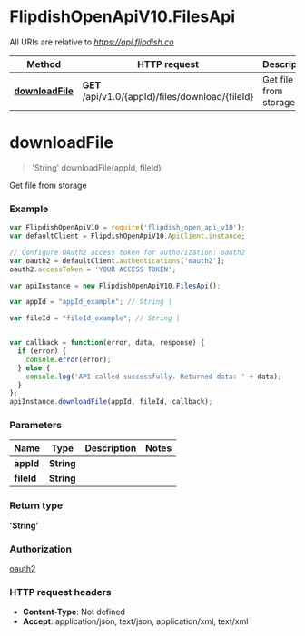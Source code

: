 # FlipdishOpenApiV10.FilesApi

All URIs are relative to *https://api.flipdish.co*

Method | HTTP request | Description
------------- | ------------- | -------------
[**downloadFile**](FilesApi.md#downloadFile) | **GET** /api/v1.0/{appId}/files/download/{fileId} | Get file from storage


<a name="downloadFile"></a>
# **downloadFile**
> 'String' downloadFile(appId, fileId)

Get file from storage

### Example
```javascript
var FlipdishOpenApiV10 = require('flipdish_open_api_v10');
var defaultClient = FlipdishOpenApiV10.ApiClient.instance;

// Configure OAuth2 access token for authorization: oauth2
var oauth2 = defaultClient.authentications['oauth2'];
oauth2.accessToken = 'YOUR ACCESS TOKEN';

var apiInstance = new FlipdishOpenApiV10.FilesApi();

var appId = "appId_example"; // String | 

var fileId = "fileId_example"; // String | 


var callback = function(error, data, response) {
  if (error) {
    console.error(error);
  } else {
    console.log('API called successfully. Returned data: ' + data);
  }
};
apiInstance.downloadFile(appId, fileId, callback);
```

### Parameters

Name | Type | Description  | Notes
------------- | ------------- | ------------- | -------------
 **appId** | **String**|  | 
 **fileId** | **String**|  | 

### Return type

**'String'**

### Authorization

[oauth2](../README.md#oauth2)

### HTTP request headers

 - **Content-Type**: Not defined
 - **Accept**: application/json, text/json, application/xml, text/xml

